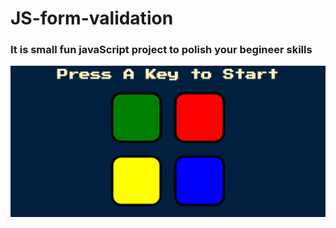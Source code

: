 # JS-form-validation

### It is small fun javaScript project to polish your begineer skills 

<a href="https://github.com/itxyousafWebdev/JavaScript-fun-game-project/edit/master/README.md"> <img src="gamepic.PNG"></a>
